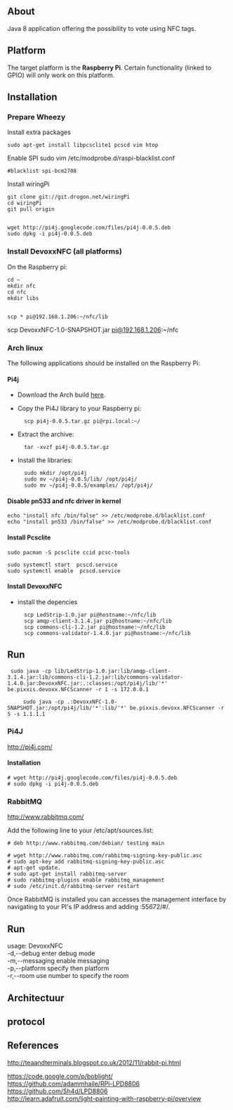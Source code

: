 ## About
Java 8 application offering the possibility to vote using NFC tags.

## Platform

The target platform is the **Raspberry Pi**. Certain functionality (linked to GPIO) will only work on this platform.

## Installation

### Prepare Wheezy

Install extra packages

	sudo apt-get install libpcsclite1 pcscd vim htop

Enable SPI
	sudo vim /etc/modprobe.d/raspi-blacklist.conf
	
	#blacklist spi-bcm2708		

Install wiringPi

	git clone git://git.drogon.net/wiringPi
	cd wiringPi
	git pull origin
	

	wget http://pi4j.googlecode.com/files/pi4j-0.0.5.deb
	sudo dpkg -i pi4j-0.0.5.deb
	
### Install DevoxxNFC (all platforms)

On the Raspberry pi:

	cd ~
	mkdir nfc
	cd nfc
	mkdir libs
	

	scp * pi@192.168.1.206:~/nfc/lib
	
 scp DevoxxNFC-1.0-SNAPSHOT.jar pi@192.168.1.206:~/nfc





### Arch linux
The following applications should be installed on the Raspberry Pi:

#### Pi4j
- Download the Arch build [here](https://github.com/glnds/pi4j-arch/releases/tag/arch-release%2F0.0.5).
- Copy the Pi4J library to your Raspberry pi:

		scp pi4j-0.0.5.tar.gz pi@rpi.local:~/
- Extract the archive:

		tar -xvzf pi4j-0.0.5.tar.gz
- Install the libraries:

		sudo mkdir /opt/pi4j
		sudo mv ~/pi4j-0.0.5/lib/ /opt/pi4j/
		sudo mv ~/pi4j-0.0.5/examples/ /opt/pi4j/

#### Disable pn533 and nfc driver in kernel

	echo "install nfc /bin/false" >> /etc/modprobe.d/blacklist.conf
	echo "install pn533 /bin/false" >> /etc/modprobe.d/blacklist.conf

#### Install Pcsclite

	sudo pacman -S pcsclite ccid pcsc-tools
	
	sudo systemctl start  pcscd.service
  	sudo systemctl enable  pcscd.service


#### Install DevoxxNFC

- install the depencies
	
		scp LedStrip-1.0.jar pi@hostname:~/nfc/lib  
		scp amqp-client-3.1.4.jar pi@hostname:~/nfc/lib    
		scp commons-cli-1.2.jar pi@hostname:~/nfc/lib    
		scp commons-validator-1.4.0.jar pi@hostname:~/nfc/lib  

## Run

	 sudo java -cp lib/LedStrip-1.0.jar:lib/amqp-client-3.1.4.jar:lib/commons-cli-1.2.jar:lib/commons-validator-1.4.0.jar:DevoxxNFC.jar:.:classes:/opt/pi4j/lib/'*' be.pixxis.devoxx.NFCScanner -r 1 -s 172.0.0.1
	 
		 sudo java -cp .:DevoxxNFC-1.0-SNAPSHOT.jar:/opt/pi4j/lib/'*':lib/'*' be.pixxis.devoxx.NFCScanner -r 5 -s 1.1.1.1


	




### Pi4J
http://pi4j.com/<br />

#### Installation
    # wget http://pi4j.googlecode.com/files/pi4j-0.0.5.deb
    # sudo dpkg -i pi4j-0.0.5.deb



### RabbitMQ
http://www.rabbitmq.com/





Add the following line to your /etc/apt/sources.list:
<pre><code># deb http://www.rabbitmq.com/debian/ testing main</code></pre>
    # wget http://www.rabbitmq.com/rabbitmq-signing-key-public.asc
    # sudo apt-key add rabbitmq-signing-key-public.asc
    # apt-get update.
    # sudo apt-get install rabbitmq-server
    # sudo rabbitmq-plugins enable rabbitmq_management
	# sudo /etc/init.d/rabbitmq-server restart 

Once RabbitMQ is installed you can accesses the management interface by navigating to your PI's IP address and adding :55672/#/.

## Run ##
usage: DevoxxNFC<br />
 -d,--debug             enter debug mode<br />
 -m,--messaging         enable messaging<br />
 -p,--platform <name>   specify then platform<br />
 -r,--room <number>     use number to specify the room
 
## Architectuur

## protocol

## References
http://teaandterminals.blogspot.co.uk/2012/11/rabbit-pi.html

https://code.google.com/p/boblight/<br />
https://github.com/adammhaile/RPi-LPD8806<br />
https://github.com/Sh4d/LPD8806<br />
http://learn.adafruit.com/light-painting-with-raspberry-pi/overview

